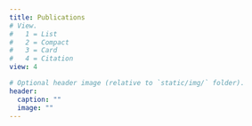 ```yaml
---
title: Publications 
# View.
#   1 = List
#   2 = Compact
#   3 = Card
#   4 = Citation
view: 4

# Optional header image (relative to `static/img/` folder).
header:
  caption: ""
  image: ""
---
```


<p id="counter"></p>

<script language="javascript">
	document.body.onload = function(){
        alert("ciao");
	var counter = document.getElementById("counter");
	var pubs = document.getElementsByClassName("pub-list-item");
	counter.textContent = pubs.length;
	}
</script>